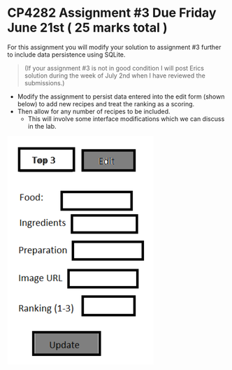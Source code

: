 
# CP4282 Assignment #3 Due Friday June 21st ( 25 marks total )

For this assignment you will modify your solution to assignment #3 further to include data persistence
using SQLite.

> (If your assignment #3 is not in good condition I will post Erics solution during the week of July 2nd when I have reviewed the submissions.)

- Modify the assignment to persist data entered into the edit form (shown below) to add new recipes and
treat the ranking as a scoring. 
- Then allow for any number of recipes to be included. 
    - This will involve
some interface modifications which we can discuss in the lab.

![alt text](image.png)